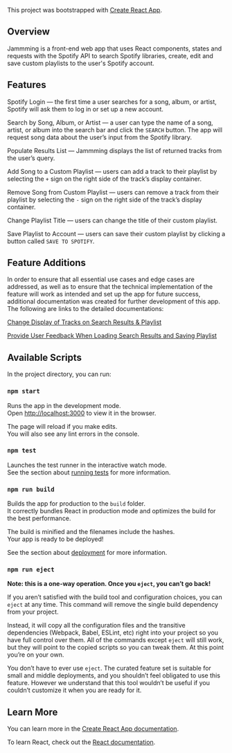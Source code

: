 This project was bootstrapped with [Create React App](https://github.com/facebook/create-react-app).

## Overview

Jammming is a front-end web app that uses React components, states and requests with the Spotify API to search Spotify libraries, create, edit and save custom playlists to the user's Spotify account.

## Features

Spotify Login — the first time a user searches for a song, album, or artist, Spotify will ask them to log in or set up a new account.

Search by Song, Album, or Artist — a user can type the name of a song, artist, or album into the search bar and click the `SEARCH` button. The app will request song data about the user’s input from the Spotify library.

Populate Results List — Jammming displays the list of returned tracks from the user’s query.

Add Song to a Custom Playlist — users can add a track to their playlist by selecting the `+` sign on the right side of the track’s display container.

Remove Song from Custom Playlist — users can remove a track from their playlist by selecting the `-` sign on the right side of the track’s display container.

Change Playlist Title — users can change the title of their custom playlist.

Save Playlist to Account — users can save their custom playlist by clicking a button called `SAVE TO SPOTIFY`.

## Feature Additions

In order to ensure that all essential use cases and edge cases are addressed, as well as to ensure that the technical implementation of the feature will work as intended and set up the app for future success, additional documentation was created for further development of this app. The following are links to the detailed documentations:

[Change Display of Tracks on Search Results & Playlist](https://docs.google.com/document/d/155efVJ_X0Hr22232a6RGMtDajhAOVk8DavILb2lcT10/edit?usp=sharing)

[Provide User Feedback When Loading Search Results and Saving Playlist](https://docs.google.com/document/d/1PH-WrK6Giu7XVk6Qk08JIQM8dwQTac8MUf4Xqm-8pCU/edit?usp=sharing)

## Available Scripts

In the project directory, you can run:

### `npm start`

Runs the app in the development mode.<br>
Open [http://localhost:3000](http://localhost:3000) to view it in the browser.

The page will reload if you make edits.<br>
You will also see any lint errors in the console.

### `npm test`

Launches the test runner in the interactive watch mode.<br>
See the section about [running tests](https://facebook.github.io/create-react-app/docs/running-tests) for more information.

### `npm run build`

Builds the app for production to the `build` folder.<br>
It correctly bundles React in production mode and optimizes the build for the best performance.

The build is minified and the filenames include the hashes.<br>
Your app is ready to be deployed!

See the section about [deployment](https://facebook.github.io/create-react-app/docs/deployment) for more information.

### `npm run eject`

**Note: this is a one-way operation. Once you `eject`, you can’t go back!**

If you aren’t satisfied with the build tool and configuration choices, you can `eject` at any time. This command will remove the single build dependency from your project.

Instead, it will copy all the configuration files and the transitive dependencies (Webpack, Babel, ESLint, etc) right into your project so you have full control over them. All of the commands except `eject` will still work, but they will point to the copied scripts so you can tweak them. At this point you’re on your own.

You don’t have to ever use `eject`. The curated feature set is suitable for small and middle deployments, and you shouldn’t feel obligated to use this feature. However we understand that this tool wouldn’t be useful if you couldn’t customize it when you are ready for it.

## Learn More

You can learn more in the [Create React App documentation](https://facebook.github.io/create-react-app/docs/getting-started).

To learn React, check out the [React documentation](https://reactjs.org/).
